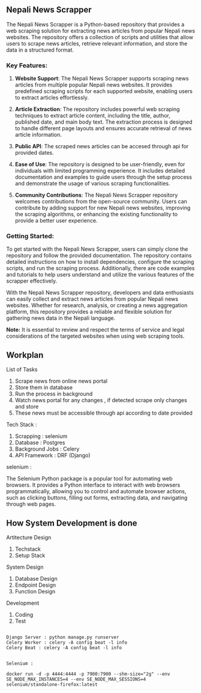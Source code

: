 ## Nepali News Scrapper

The Nepali News Scrapper is a Python-based repository that provides a web scraping solution for extracting news articles from popular Nepali news websites. The repository offers a collection of scripts and utilities that allow users to scrape news articles, retrieve relevant information, and store the data in a structured format.

### Key Features:

1. **Website Support**: The Nepali News Scrapper supports scraping news articles from multiple popular Nepali news websites. It provides predefined scraping scripts for each supported website, enabling users to extract articles effortlessly.

2. **Article Extraction**: The repository includes powerful web scraping techniques to extract article content, including the title, author, published date, and main body text. The extraction process is designed to handle different page layouts and ensures accurate retrieval of news article information.

3. **Public API**: The scraped news articles can be accesed through api for provided dates.

5. **Ease of Use**: The repository is designed to be user-friendly, even for individuals with limited programming experience. It includes detailed documentation and examples to guide users through the setup process and demonstrate the usage of various scraping functionalities.

6. **Community Contributions**: The Nepali News Scrapper repository welcomes contributions from the open-source community. Users can contribute by adding support for new Nepali news websites, improving the scraping algorithms, or enhancing the existing functionality to provide a better user experience.

### Getting Started:

To get started with the Nepali News Scrapper, users can simply clone the repository and follow the provided documentation. The repository contains detailed instructions on how to install dependencies, configure the scraping scripts, and run the scraping process. Additionally, there are code examples and tutorials to help users understand and utilize the various features of the scrapper effectively.

With the Nepali News Scrapper repository, developers and data enthusiasts can easily collect and extract news articles from popular Nepali news websites. Whether for research, analysis, or creating a news aggregation platform, this repository provides a reliable and flexible solution for gathering news data in the Nepali language.

**Note:** It is essential to review and respect the terms of service and legal considerations of the targeted websites when using web scraping tools.


## Workplan 

List of Tasks 

1. Scrape news from online news portal 
2. Store them in database 
3. Run the process in background 
4. Watch news portal for any changes , if detected scrape only changes  and store 
5. These news must be accessible through api according to date provided 

Tech Stack :

1. Scrapping : selenium
2. Database : Postgres 
3. Background Jobs : Celery 
4. API Framework : DRF (Django)

selenium :

The Selenium Python package is a popular tool for automating web browsers. It provides a Python interface to interact with web browsers programmatically, allowing you to control and automate browser actions, such as clicking buttons, filling out forms, extracting data, and navigating through web pages.



## How System Development is done 


Artitecture Design 

1. Techstack 
2. Setup Stack

System Design 

1. Database Design
2. Endpoint Design 
3. Function Design 

Development 

1. Coding  
2. Test



```

Django Server : python manage.py runserver
Celery Worker : celery -A config beat -l info
Celery Beat : celery -A config beat -l info


Selenium : 

docker run -d -p 4444:4444 -p 7900:7900 --shm-size="2g" --env SE_NODE_MAX_INSTANCES=4 --env SE_NODE_MAX_SESSIONS=4  selenium/standalone-firefox:latest

```

